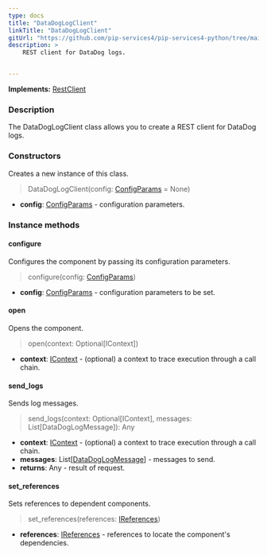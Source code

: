 ```yaml
---
type: docs
title: "DataDogLogClient"
linkTitle: "DataDogLogClient"
gitUrl: "https://github.com/pip-services4/pip-services4-python/tree/main/pip-services4-datadog-python"
description: >
    REST client for DataDog logs.


---
```


**Implements:** [RestClient](../../../http/clients/rest_client)

### Description

The DataDogLogClient class allows you to create a REST client for DataDog logs. 



### Constructors
Creates a new instance of this class.

> DataDogLogClient(config: [ConfigParams](../../../components/config/config_params) = None)

- **config**: [ConfigParams](../../../components/config/config_params) - configuration parameters.


### Instance methods

#### configure
Configures the component by passing its configuration parameters.

> configure(config: [ConfigParams](../../../components/config/config_params))

- **config**: [ConfigParams](../../../components/config/config_params) - configuration parameters to be set.

#### open
Opens the component.

> open(context: Optional[IContext])

- **context**: [IContext](../../../components/context/icontext) - (optional) a context to trace execution through a call chain.

#### send_logs
Sends log messages.

> send_logs(context: Optional[IContext], messages: List[DataDogLogMessage]): Any

- **context**: [IContext](../../../components/context/icontext) - (optional) a context to trace execution through a call chain.
- **messages**: List[[DataDogLogMessage](../datadog_log_message)] - messages to send.
- **returns**: Any - result of request.

#### set_references
Sets references to dependent components.

> set_references(references: [IReferences](../../../components/refer/ireferences))

- **references**: [IReferences](../../../components/refer/ireferences) - references to locate the component's dependencies.
